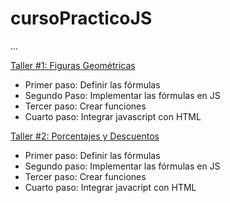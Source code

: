 # cursoPracticoJS

...

[Taller #1: Figuras Geométricas](http://diegoderivera.github.io/cursoPracticoJS/Figuras "Taller #1: Figuras Geométricas")

- Primer paso: Definir las fórmulas
- Segundo Paso: Implementar las fórmulas en JS
- Tercer paso: Crear funciones
- Cuarto paso: Integrar javascript con HTML

[Taller #2: Porcentajes y Descuentos](https://diegoderivera.github.io/cursoPracticoJS/Descuentos "Taller #2: Porcentajes y Descuentos")

- Primer paso: Definir las fórmulas
- Segundo paso: Implementar las fórmulas en JS
- Tercer paso: Crear funciones
- Cuarto paso: Integrar javacript con HTML
